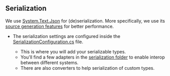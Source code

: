 ﻿## Serialization

We use [System.Text.Json](https://docs.microsoft.com/en-us/dotnet/api/system.text.json?view=net-6.0) for (de)serialization. More specifically, we use its [source generation features](https://docs.microsoft.com/en-us/dotnet/standard/serialization/system-text-json-source-generation?pivots=dotnet-6-0) for better performance.

- The serialization settings are configured inside the [SerializationConfiguration.cs](../src/app/TradeZeroApp.Access/Configuration/SerializationConfiguration.cs) file.

  - This is where you will add your serializable types.
  - You'll find a few adapters in the [serialization folder](../src/app/TradeZeroApp.Access/Framework/Serialization) to enable interop between different systems.
  - There are also converters to help serialization of custom types.